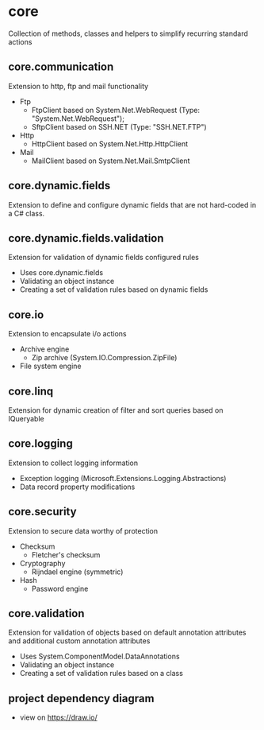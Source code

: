 # core
Collection of methods, classes and helpers to simplify recurring standard actions

## core.communication
Extension to http, ftp and mail functionality

* Ftp
	* FtpClient based on System.Net.WebRequest (Type: "System.Net.WebRequest");
	* SftpClient based on SSH.NET (Type: "SSH.NET.FTP")
* Http
	* HttpClient based on System.Net.Http.HttpClient
* Mail
	* MailClient based on System.Net.Mail.SmtpClient

## core.dynamic.fields
Extension to define and configure dynamic fields that are not hard-coded in a C# class. 	
	
## core.dynamic.fields.validation
Extension for validation of dynamic fields configured rules

* Uses core.dynamic.fields
* Validating an object instance
* Creating a set of validation rules based on dynamic fields	
		
## core.io
Extension to encapsulate i/o actions

* Archive engine
    * Zip archive (System.IO.Compression.ZipFile)
* File system engine
	
## core.linq
Extension for dynamic creation of filter and sort queries based on IQueryable

## core.logging
Extension to collect logging information

* Exception logging (Microsoft.Extensions.Logging.Abstractions)
* Data record property modifications

## core.security
Extension to secure data worthy of protection

* Checksum
	* Fletcher's checksum
* Cryptography
	* Rijndael engine (symmetric)
* Hash
	* Password engine

## core.validation
Extension for validation of objects based on default annotation attributes and additional custom annotation attributes

* Uses System.ComponentModel.DataAnnotations
* Validating an object instance
* Creating a set of validation rules based on a class

## project dependency diagram

* view on https://draw.io/